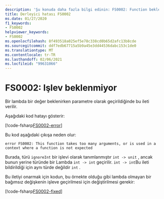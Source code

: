 ```yaml
---
description: 'Şu konuda daha fazla bilgi edinin: FS0002: Function beklenmeyen'
title: Derleyici hatası FS0002
ms.date: 01/27/2020
f1_keywords:
- FS0002
helpviewer_keywords:
- FS0002
ms.openlocfilehash: 8f493518a025ef5e78c338cd0b65d2afc13b8cde
ms.sourcegitcommit: ddf7edb67715a5b9a45e3dd44536dabc153c1de0
ms.translationtype: MT
ms.contentlocale: tr-TR
ms.lasthandoff: 02/06/2021
ms.locfileid: "99631066"
---
```

# <a name="fs0002-function-unexpected"></a>FS0002: Işlev beklenmiyor

Bir lambda bir değer beklenirken parametre olarak geçirildiğinde bu ileti verilir.

Aşağıdaki kod hatayı gösterir:

[!code-fsharp[FS0002-error](~/samples/snippets/fsharp/compiler-messages/fs0002.fsx#L1-L3)]

Bu kod aşağıdaki çıkışa neden olur:

```text
error FS0002: This function takes too many arguments, or is used in a context where a function is not expected
```

Burada, türü `ignoreInt` bir işlevi olarak tanımlanmıştır `int -> unit` , ancak bunun yerine türünde bir Lambda `int -> int` geçirilir. `int -> int`Bu ileti bildirildiği için aynı türde değildir `int` .

Bu iletiyi onarmak için kodun, bu örnekte olduğu gibi lambda olmayan bir bağımsız değişkenin işleve geçirilmesi için değiştirilmesi gerekir:

[!code-fsharp[FS0002-fixed](~/samples/snippets/fsharp/compiler-messages/fs0002.fsx#L6-L8)]
